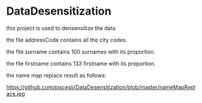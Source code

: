 # DataDesensitization
this project is used to densensitize the data

the file addressCode contains all the city codes.

the file surname contains 100 surnames with its proportion.

the file firstname contains 133 firstname with its proportion.

the name map replace result as follows:

https://github.com/pisceslj/DataDesensitization/blob/master/nameMapReplace.jpg
